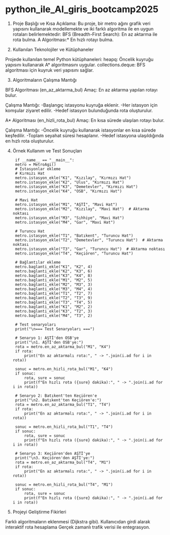 # python_ile_AI_giris_bootcamp2025

1. Proje Başlığı ve Kısa Açıklama: Bu proje, bir metro ağını grafik veri yapısını kullanarak modellemekte ve iki farklı algoritma ile en uygun rotaları belirlemektedir:
BFS (Breadth-First Search): En az aktarma ile rota bulma.
A Algoritması:* En hızlı rotayı bulma.

4. Kullanılan Teknolojiler ve Kütüphaneler

Projede kullanılan temel Python kütüphaneleri:
    heapq: Öncelik kuyruğu yapısını kullanarak A* algoritmasını uygular.
    collections.deque: BFS algoritması için kuyruk veri yapısını sağlar.

3. Algoritmaların Çalışma Mantığı

BFS Algoritması (en_az_aktarma_bul)
  Amaç: En az aktarma yapılan rotayı bulur.
  
  Çalışma Mantığı: 
  -Başlangıç istasyonu kuyruğa eklenir.
  -Her istasyon için komşular ziyaret edilir.
  -Hedef istasyon bulunduğunda rota oluşturulur.

A* Algoritması (en_hizli_rota_bul)
  Amaç: En kısa sürede ulaşılan rotayı bulur.
  
  Çalışma Mantığı:
  -Öncelik kuyruğu kullanarak istasyonlar en kısa sürede keşfedilir.
  -Toplam seyahat süresi hesaplanır.
  -Hedef istasyona ulaşıldığında en hızlı rota oluşturulur.

4. Örnek Kullanım ve Test Sonuçları

        if __name__ == "__main__":
        metro = MetroAgi()
        # İstasyonlar ekleme
        # Kırmızı Hat
        metro.istasyon_ekle("K1", "Kızılay", "Kırmızı Hat")
        metro.istasyon_ekle("K2", "Ulus", "Kırmızı Hat")
        metro.istasyon_ekle("K3", "Demetevler", "Kırmızı Hat")
        metro.istasyon_ekle("K4", "OSB", "Kırmızı Hat")
        
        # Mavi Hat
        metro.istasyon_ekle("M1", "AŞTİ", "Mavi Hat")
        metro.istasyon_ekle("M2", "Kızılay", "Mavi Hat")  # Aktarma noktası
        metro.istasyon_ekle("M3", "Sıhhiye", "Mavi Hat")
        metro.istasyon_ekle("M4", "Gar", "Mavi Hat")
        
        # Turuncu Hat
        metro.istasyon_ekle("T1", "Batıkent", "Turuncu Hat")
        metro.istasyon_ekle("T2", "Demetevler", "Turuncu Hat")  # Aktarma noktası
        metro.istasyon_ekle("T3", "Gar", "Turuncu Hat")  # Aktarma noktası
        metro.istasyon_ekle("T4", "Keçiören", "Turuncu Hat")
        
        # Bağlantılar ekleme
        metro.baglanti_ekle("K1", "K2", 4)
        metro.baglanti_ekle("K2", "K3", 6)
        metro.baglanti_ekle("K3", "K4", 8)
        metro.baglanti_ekle("M1", "M2", 5)
        metro.baglanti_ekle("M2", "M3", 3)
        metro.baglanti_ekle("M3", "M4", 4)
        metro.baglanti_ekle("T1", "T2", 7)
        metro.baglanti_ekle("T2", "T3", 9)
        metro.baglanti_ekle("T3", "T4", 5)
        metro.baglanti_ekle("K1", "M2", 2)
        metro.baglanti_ekle("K3", "T2", 3)
        metro.baglanti_ekle("M4", "T3", 2)
        
        # Test senaryoları
        print("\n=== Test Senaryoları ===")
        
        # Senaryo 1: AŞTİ'den OSB'ye
        print("\n1. AŞTİ'den OSB'ye:")
        rota = metro.en_az_aktarma_bul("M1", "K4")
        if rota:
            print("En az aktarmalı rota:", " -> ".join(i.ad for i in rota))
        
        sonuc = metro.en_hizli_rota_bul("M1", "K4")
        if sonuc:
            rota, sure = sonuc
            print(f"En hızlı rota ({sure} dakika):", " -> ".join(i.ad for i in rota))
        
        # Senaryo 2: Batıkent'ten Keçiören'e
        print("\n2. Batıkent'ten Keçiören'e:")
        rota = metro.en_az_aktarma_bul("T1", "T4")
        if rota:
            print("En az aktarmalı rota:", " -> ".join(i.ad for i in rota))
        
        sonuc = metro.en_hizli_rota_bul("T1", "T4")
        if sonuc:
            rota, sure = sonuc
            print(f"En hızlı rota ({sure} dakika):", " -> ".join(i.ad for i in rota))
        
        # Senaryo 3: Keçiören'den AŞTİ'ye
        print("\n3. Keçiören'den AŞTİ'ye:")
        rota = metro.en_az_aktarma_bul("T4", "M1")
        if rota:
            print("En az aktarmalı rota:", " -> ".join(i.ad for i in rota))
        
        sonuc = metro.en_hizli_rota_bul("T4", "M1")
        if sonuc:
            rota, sure = sonuc
            print(f"En hızlı rota ({sure} dakika):", " -> ".join(i.ad for i in rota))


5. Projeyi Geliştirme Fikirleri

Farklı algoritmaların eklenmesi (Dijkstra gibi).
Kullanıcıdan girdi alarak interaktif rota hesaplama
Gerçek zamanlı trafik verisi ile entegrasyon.









